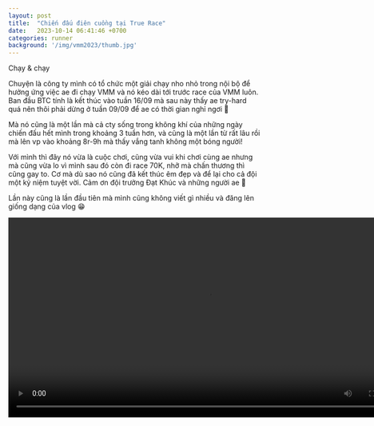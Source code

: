 ```yaml
---
layout: post
title:  "Chiến đấu điên cuồng tại True Race"
date:   2023-10-14 06:41:46 +0700
categories: runner
background: '/img/vmm2023/thumb.jpg'
---
```

Chạy & chạy

Chuyện là công ty mình có tổ chức một giải chạy nho nhỏ trong nội bộ để hưởng ứng việc ae đi chạy VMM và nó kéo dài tới trước race của VMM luôn. Ban đầu BTC tính là kết thúc vào tuần 16/09 mà sau này thấy ae try-hard quá nên thôi phải dừng ở tuần 09/09 để ae có thời gian nghỉ ngơi 🥲

Mà nó cũng là một lần mà cả cty sống trong không khí của những ngày chiến đấu hết mình trong khoảng 3 tuần hơn, và cũng là một lần từ rất lâu rồi mà lên vp vào khoảng 8r-9h mà thấy vắng tanh không một bóng người!

Với mình thì đây nó vừa là cuộc chơi, cũng vừa vui khi chơi cùng ae nhưng mà cũng vừa lo vì mình sau đó còn đi race 70K, nhỡ mà chấn thương thì cũng gay to. Cơ mà dù sao nó cũng đã kết thúc êm đẹp và để lại cho cả đội một kỷ niệm tuyệt vời. Cảm ơn đội trưởng Đạt Khúc và những người ae 🫶

Lần này cũng là lần đầu tiên mà mình cũng không viết gì nhiều và đăng lên giống dạng của vlog 😁


<video controls style='height: 400px;'>
	<source src="{{site.mediaurl}}/img/truerace2023/vlog.mp4" type="video/mp4" />
</video>